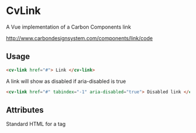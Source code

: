 # CvLink

A Vue implementation of a Carbon Components link

http://www.carbondesignsystem.com/components/link/code

## Usage

```html
<cv-link href="#"> Link </cv-link>
```

A link will show as disabled if aria-disabled is true

```html
<cv-link href="#" tabindex="-1" aria-disabled="true"> Disabled link </cv-link>
```

## Attributes

Standard HTML for a <a> tag
